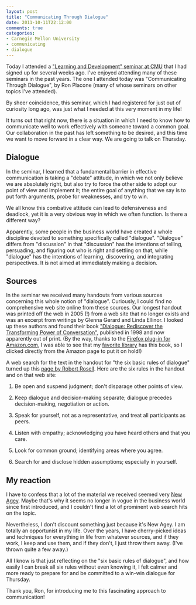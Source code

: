 ```yaml
---
layout: post
title: "Communicating Through Dialogue"
date: 2011-10-11T22:12:00
comments: true
categories:
- Carnegie Mellon University
- communicating
- dialogue
---
```

Today I attended a ["Learning and Development" seminar at CMU](http://www.cmu.edu/hr/learning/) that I had signed up for several weeks ago. I've enjoyed attending many of these seminars in the past years. The one I attended today was "Communicating Through Dialogue", by Ron Placone (many of whose seminars on other topics I've attended).

By sheer coincidence, this seminar, which I had registered for just out of curiosity long ago, was just what I needed at this very moment in my life!

<!--more-->

It turns out that right now, there is a situation in which I need to know how to communicate well to work effectively with someone toward a common goal. Our collaboration in the past has left something to be desired, and this time we want to move forward in a clear way. We are going to talk on Thursday.

## Dialogue

In the seminar, I learned that a fundamental barrier in effective communication is taking a "debate" attitude, in which we not only believe we are absolutely right, but also try to force the other side to adopt our point of view and implement it; the entire goal of anything that we say is to put forth arguments, probe for weaknesses, and try to win.

We all know this combative attitude can lead to defensiveness and deadlock, yet it is a very obvious way in which we often function. Is there a different way?

Apparently, some people in the business world have created a whole discipline devoted to something specifically called "dialogue". "Dialogue" differs from "discussion" in that "discussion" has the intentions of telling, persuading, and figuring out who is right and settling on that, while "dialogue" has the intentions of learning, discovering, and integrating perspectives. It is not aimed at immediately making a decision.

## Sources

In the seminar we received many handouts from various sources concerning this whole notion of "dialogue". Curiously, I could find no comprehensive web site online from these sources. Our longest handout was printed off the web in 2005 (!) from a web site that no longer exists and was an excerpt from writings by Glenna Gerard and Linda Ellinor. I looked up these authors and found their book ["Dialogue: Rediscover the Transforming Power of Conversation"](http://www.amazon.com/Dialogue-Rediscover-Transforming-Power-Conversation/dp/0471174661), published in 1998 and now apparently out of print.  (By the way, thanks to the [Firefox plug-in for Amazon.com](http://www.clpgh.org/usingthelibrary/technology/widgets/ff_plugins.html), I was able to see that my [favorite library](/blog/2011/09/30/free-to-the-people-since-1895/) has this book, so I clicked directly from the Amazon page to put it on hold!)

A web search for the text in the handout for "the six basic rules of dialogue" turned up this [page by Robert Rosell](http://www.lelendinglibrary.com/news_dialoguearticle.aspx). Here are the six rules in the handout and on that web site:

1. Be open and suspend judgment; don't disparage other points of view.

2. Keep dialogue and decision-making separate; dialogue precedes decision-making, negotiation or action.

3. Speak for yourself, not as a representative, and treat all participants as peers.

4. Listen with empathy; acknowledging you have heard others and that you care.

5. Look for common ground; identifying areas where you agree.

6. Search for and disclose hidden assumptions; especially in yourself. 

## My reaction

I have to confess that a lot of the material we received seemed very [New Agey](http://en.wikipedia.org/wiki/New_Age). Maybe that's why it seems no longer in vogue in the business world since first introduced, and I couldn't find a lot of prominent web search hits on the topic.

Nevertheless, I don't discount something just because it's New Agey. I am totally an opportunist in my life. Over the years, I have cherry-picked ideas and techniques for everything in life from whatever sources, and if they work, I keep and use them, and if they don't, I just throw them away. (I've thrown quite a few away.)

All I know is that just reflecting on the "six basic rules of dialogue", and how easily I can break all six rules without even knowing it, I felt calmer and more ready to prepare for and be committed to a win-win dialogue for Thursday.

Thank you, Ron, for introducing me to this fascinating approach to communication!
